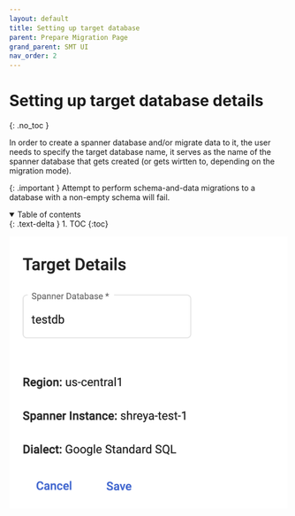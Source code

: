 ```yaml
---
layout: default
title: Setting up target database
parent: Prepare Migration Page
grand_parent: SMT UI
nav_order: 2
---
```


# Setting up target database details
{: .no_toc }

In order to create a spanner database and/or migrate data to it, the user needs to specify the target database name, it serves as the name of the spanner database that gets created (or gets wirtten to, depending on the migration mode).

{: .important }
Attempt to perform schema-and-data migrations to a database with a non-empty schema will fail.

<details open markdown="block">
  <summary>
    Table of contents
  </summary>
  {: .text-delta }
1. TOC
{:toc}
</details>

![](../assets/asset-2wx0163g8zc.png)